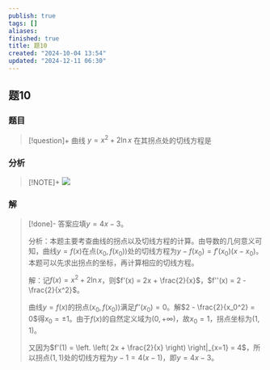 ```yaml
---
publish: true
tags: []
aliases: 
finished: true
title: 题10
created: "2024-10-04 13:54"
updated: "2024-12-11 06:30"
---
```

## 题10
### 题目
> [!question]+
> 曲线 $y = {x}^{2} + 2\ln x$ 在其拐点处的切线方程是
### 分析
> [!NOTE]+
> ![](https://img.hwenyi.live/202412111430251.webp)
### 解
> [!done]-
> 答案应填$y = 4x - 3$。
> 
> 分析：本题主要考查曲线的拐点以及切线方程的计算。由导数的几何意义可知，曲线$y = f(x)$在点$(x_0, f(x_0))$处的切线方程为$y - f(x_0) = f'(x_0)(x - x_0)$。本题可以先求出拐点的坐标，再计算相应的切线方程。
> 
> 解：记$f(x) = x^2 + 2\ln x$，则$f'(x) = 2x + \frac{2}{x}$，$f''(x) = 2 - \frac{2}{x^2}$。
> 
> 曲线$y = f(x)$的拐点$(x_0, f(x_0))$满足$f''(x_0) = 0$。解$2 - \frac{2}{x_0^2} = 0$得$x_0 = \pm 1$。由于$f(x)$的自然定义域为$(0, +\infty)$，故$x_0 = 1$，拐点坐标为$(1, 1)$。
> 
> 又因为$f'(1) = \left. \left( 2x + \frac{2}{x} \right) \right|_{x=1} = 4$，所以拐点$(1, 1)$处的切线方程为$y - 1 = 4(x - 1)$，即$y = 4x - 3$。